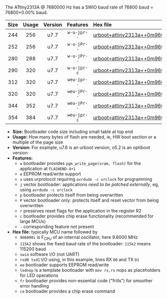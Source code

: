 The ATtiny2313A @ 7680000 Hz has a SWIO baud rate of 76800 baud = 76800+0.00% baud.

|Size|Usage|Version|Features|Hex file|
|:-:|:-:|:-:|:-:|:--|
|244|256|u7.7|`w-u-jpr--`|[urboot+attiny2313a++0m9600i++++9k6_swio_rxd0_txd1_lednop.hex](https://raw.githubusercontent.com/stefanrueger/urboot.hex/main/mcus/attiny2313a/internal_oscillator/fint++0m9600_Hz/br++++9k6_bps/urboot+attiny2313a++0m9600i++++9k6_swio_rxd0_txd1_lednop.hex)|
|252|256|u7.7|`w-u-jPr--`|[urboot+attiny2313a++0m9600i++++9k6_swio_rxd0_txd1.hex](https://raw.githubusercontent.com/stefanrueger/urboot.hex/main/mcus/attiny2313a/internal_oscillator/fint++0m9600_Hz/br++++9k6_bps/urboot+attiny2313a++0m9600i++++9k6_swio_rxd0_txd1.hex)|
|280|288|u7.7|`w-u-jPr--`|[urboot+attiny2313a++0m9600i++++9k6_swio_rxd0_txd1_lednop_fr.hex](https://raw.githubusercontent.com/stefanrueger/urboot.hex/main/mcus/attiny2313a/internal_oscillator/fint++0m9600_Hz/br++++9k6_bps/urboot+attiny2313a++0m9600i++++9k6_swio_rxd0_txd1_lednop_fr.hex)|
|290|320|u7.7|`w-u-jpr-c`|[urboot+attiny2313a++0m9600i++++9k6_swio_rxd0_txd1_lednop_fr_ce.hex](https://raw.githubusercontent.com/stefanrueger/urboot.hex/main/mcus/attiny2313a/internal_oscillator/fint++0m9600_Hz/br++++9k6_bps/urboot+attiny2313a++0m9600i++++9k6_swio_rxd0_txd1_lednop_fr_ce.hex)|
|312|320|u7.7|`weu-jpr--`|[urboot+attiny2313a++0m9600i++++9k6_swio_rxd0_txd1_ee_lednop.hex](https://raw.githubusercontent.com/stefanrueger/urboot.hex/main/mcus/attiny2313a/internal_oscillator/fint++0m9600_Hz/br++++9k6_bps/urboot+attiny2313a++0m9600i++++9k6_swio_rxd0_txd1_ee_lednop.hex)|
|320|320|u7.7|`weu-jPr--`|[urboot+attiny2313a++0m9600i++++9k6_swio_rxd0_txd1_ee.hex](https://raw.githubusercontent.com/stefanrueger/urboot.hex/main/mcus/attiny2313a/internal_oscillator/fint++0m9600_Hz/br++++9k6_bps/urboot+attiny2313a++0m9600i++++9k6_swio_rxd0_txd1_ee.hex)|
|344|352|u7.7|`weu-jPr--`|[urboot+attiny2313a++0m9600i++++9k6_swio_rxd0_txd1_ee_lednop_fr.hex](https://raw.githubusercontent.com/stefanrueger/urboot.hex/main/mcus/attiny2313a/internal_oscillator/fint++0m9600_Hz/br++++9k6_bps/urboot+attiny2313a++0m9600i++++9k6_swio_rxd0_txd1_ee_lednop_fr.hex)|
|354|384|u7.7|`weu-jpr-c`|[urboot+attiny2313a++0m9600i++++9k6_swio_rxd0_txd1_ee_lednop_fr_ce.hex](https://raw.githubusercontent.com/stefanrueger/urboot.hex/main/mcus/attiny2313a/internal_oscillator/fint++0m9600_Hz/br++++9k6_bps/urboot+attiny2313a++0m9600i++++9k6_swio_rxd0_txd1_ee_lednop_fr_ce.hex)|

- **Size:** Bootloader code size including small table at top end
- **Usage:** How many bytes of flash are needed, ie, HW boot section or a multiple of the page size
- **Version:** For example, u7.6 is an urboot version, o5.2 is an optiboot version
- **Features:**
  + `w` bootloader provides `pgm_write_page(sram, flash)` for the application at `FLASHEND-4+1`
  + `e` EEPROM read/write support
  + `u` uses urprotocol requiring `avrdude -c urclock` for programming
  + `j` vector bootloader: applications *need to be patched externally*, eg, using `avrdude -c urclock`
  + `p` bootloader protects itself from being overwritten
  + `P` vector bootloader only: protects itself and reset vector from being overwritten
  + `r` preserves reset flags for the application in the register R2
  + `c` bootloader provides chip erase functionality (recommended for large MCUs)
  + `-` corresponding feature not present
- **Hex file:** typically MCU name followed by
  + `9m6000i` is F<sub>CPU</sub> of an internal oscillator, here 9.6000 MHz
  + `115k2` shows the fixed baud rate of the bootloader: `115k2` means 115200 baud
  + `swio` software I/O (not UART)
  + `rxd0 txd1` I/O using, in this example, lines RX `D0` and TX `D1`
  + `ee` bootloader supports EEPROM read/write
  + `lednop` is a template bootloader with `mov rx,rx` nops as placeholders for LED operations
  + `fr` bootloader provides non-essential code ("frills") for smoother error handling
  + `ce` bootloader provides a chip erase command
